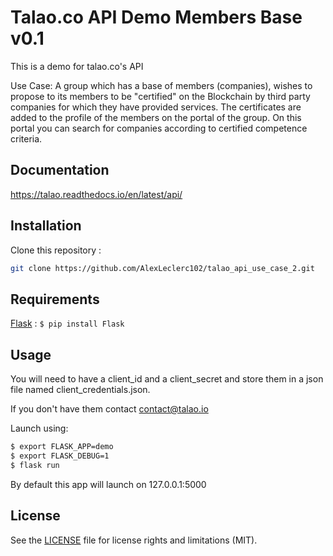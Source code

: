 
# Talao.co API Demo Members Base v0.1

This is a demo for talao.co's API

Use Case: A group which has a base of members (companies), wishes to propose to its members to be "certified" on the Blockchain by third party companies for which they have provided services. The certificates are added to the profile of the members on the portal of the group. On this portal you can search for companies according to certified competence criteria.

## Documentation
https://talao.readthedocs.io/en/latest/api/
## Installation

Clone this repository : 

```bash
git clone https://github.com/AlexLeclerc102/talao_api_use_case_2.git
```

## Requirements

[Flask](https://flask.palletsprojects.com/en/1.1.x/) : `$ pip install Flask`

## Usage

You will need to have a client_id and a client_secret and store them in a json file named client_credentials.json.

If you don't have them contact contact@talao.io

Launch using:

```bash
$ export FLASK_APP=demo
$ export FLASK_DEBUG=1
$ flask run
```

By default this app will launch on 127.0.0.1:5000

## License

See the [LICENSE](https://github.com/AlexLeclerc102/talao_api_use_case_2/blob/master/LICENSE) file for license rights and limitations (MIT).

